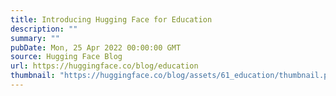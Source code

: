 ```yaml
---
title: Introducing Hugging Face for Education
description: ""
summary: ""
pubDate: Mon, 25 Apr 2022 00:00:00 GMT
source: Hugging Face Blog
url: https://huggingface.co/blog/education
thumbnail: "https://huggingface.co/blog/assets/61_education/thumbnail.png"
---
```


